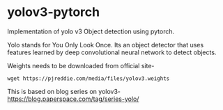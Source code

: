 # yolov3-pytorch
Implementation of yolo v3 Object detection using pytorch.

Yolo stands for You Only Look Once. Its an object detector that uses features learned by deep convolutional neural network to detect objects.

Weights needs to be downloaded from official site-

`wget https://pjreddie.com/media/files/yolov3.weights` 

This is based on blog series on yolov3- https://blog.paperspace.com/tag/series-yolo/
